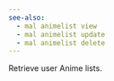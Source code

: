 ```yaml
---
see-also:
  - mal animelist view
  - mal animelist update
  - mal animelist delete
---
```

Retrieve user Anime lists.